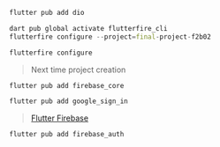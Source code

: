 ```dart
flutter pub add dio
```

```dart
dart pub global activate flutterfire_cli
flutterfire configure --project=final-project-f2b02
```

```sh
flutterfire configure
```

> Next time project creation

```sh
flutter pub add firebase_core
```

```sh
flutter pub add google_sign_in
```

> [Flutter Firebase](https://bobbyhadz.com/blog/flutterfire-is-not-recognized-as-internal-or-external-command)

```sh
flutter pub add firebase_auth
```
